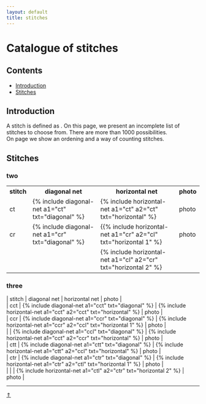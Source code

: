 ```yaml
---
layout: default
title: stitches
---
```


# Catalogue of stitches

## Contents
* [Introduction](#introduction)
* [Stitches](#stitches)

## Introduction
A stitch is defined as <some four bobbins>. 
On this page, we present an incomplete list of stitches to choose from. There are more than 1000 possibilities.   
On page <counting><to make> we show an ordening and a way of counting stitches.

## Stitches
### two

<table>
  <tr><th>stitch</th><th>diagonal net</th><th>horizontal net</th><th>photo</th>
  </tr>
  <tr>
    <td>ct</td>
    <td>{% include diagonal-net a1="ct" txt="diagonal" %}</td>
    <td>{% include horizontal-net a1="ct" a2="ct" txt="horizontal" %}</td>
    <td>photo</td>
  </tr>
  <tr>
    <td>cr</td>
    <td>{% include diagonal-net a1="cr" txt="diagonal" %}</td>
    <td>{{% include horizontal-net a1="cr" a2="cl" txt="horizontal 1" %}</td>
    <td>photo</td>
  </tr>
  <tr>
    <td></td>
    <td></td>
    <td>{% include horizontal-net a1="cl" a2="cr" txt="horizontal 2" %}</td>
    <td></td>
  </tr>
 </table>
  

### three

| stitch | diagonal net | horizontal net | photo |    
| cct | {% include diagonal-net a1="cct" txt="diagonal" %} | {% include horizontal-net a1="cct" a2="cct" txt="horizontal" %}   | photo |    
| ccr | {% include diagonal-net a1="ccr" txt="diagonal" %} | {% include horizontal-net a1="ccr" a2="ccl" txt="horizontal 1" %} | photo |    
|     | {% include diagonal-net a1="ccl" txt="diagonal" %} | {% include horizontal-net a1="cct" a2="ccr" txt="horizontal" %}   | photo |    
| ctt | {% include diagonal-net a1="ctt" txt="diagonal" %} | {% include horizontal-net a1="ctt" a2="ccl" txt="horizontal" %}   | photo |    
| ctr | {% include diagonal-net a1="ctr" txt="diagonal" %} | {% include horizontal-net a1="ctr" a2="ctl" txt="horizontal 1" %} | photo |    
|     |                                                    | {% include horizontal-net a1="ctl" a2="ctr" txt="horizontal 2" %} | photo |    



***
[&uArr;]()




